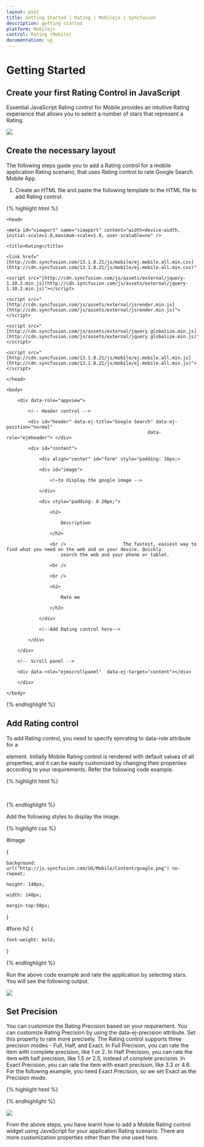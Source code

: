 ```yaml
---
layout: post
title: Getting Started | Rating | Mobilejs | Syncfusion
description: getting started
platform: Mobilejs
control: Rating (Mobile)
documentation: ug
---
```


# Getting Started

## Create your first Rating Control in JavaScript 

Essential JavaScript Rating control for Mobile provides an intuitive Rating experience that allows you to select a number of stars that represent a Rating.

![](Getting-Started_images/Getting-Started_img1.png)

## Create the necessary layout

The following steps guide you to add a Rating control for a mobile application Rating scenario, that uses Rating control to rate Google Search Mobile App.

1. Create an HTML file and paste the following template to the HTML file to add Rating control.

{% highlight html %}

<!DOCTYPE html>

<html>

	<head>

	<meta id="viewport" name="viewport" content="width=device-width, initial-scale=1.0,maximum-scale=1.0, user-scalable=no" />

	<title>Rating</title>

	<link href="[http://cdn.syncfusion.com/13.1.0.21/js/mobile/ej.mobile.all.min.css](http://cdn.syncfusion.com/13.1.0.21/js/mobile/ej.mobile.all.min.css)" rel="stylesheet" />

	<script src="[http://cdn.syncfusion.com/js/assets/external/jquery-1.10.2.min.js](http://cdn.syncfusion.com/js/assets/external/jquery-1.10.2.min.js)"></script>                

	<script src="[http://cdn.syncfusion.com/js/assets/external/jsrender.min.js](http://cdn.syncfusion.com/js/assets/external/jsrender.min.js)"></script>

	<script src="[http://cdn.syncfusion.com/js/assets/external/jquery.globalize.min.js](http://cdn.syncfusion.com/js/assets/external/jquery.globalize.min.js)"></script>

	<script src="[http://cdn.syncfusion.com/13.1.0.21/js/mobile/ej.mobile.all.min.js](http://cdn.syncfusion.com/13.1.0.21/js/mobile/ej.mobile.all.min.js)"></script>

	</head>

	<body>

		<div data-role="appview">

			<!-- Header control -->

			<div id="header" data-ej-title="Google Search" data-ej-position="normal" 
	             										data-role="ejmheader"> </div>

			<div id="content">

				<div align="center" id="form" style="padding: 10px;>

				<div id="image">
				
					<!—to display the google image -->

				</div>

				<div style="padding: 0 20px;">

	            	<h2>
	
						Description
						
					</h2>
					
					<br />                     The fastest, easiest way to find what you need on the web and on your device. Quickly                     search the web and your phone or tablet.
					
					<br />
					
					<br />
					
					<h2>
					
						Rate me
						
					</h2>  
					               
				</div>
				
				<!--Add Rating control here-->
				
			</div>
			
		</div> 
		
		<!-- Scroll panel -->
		
		<div data-role="ejmscrollpanel"  data-ej-target="content"></div>
		
		</div>

	</body>

</html>

{% endhighlight %}

## Add Rating control

To add Rating control, you need to specify ejmrating to data-role attribute for a <div> element. Initially Mobile Rating control is rendered with default values of all properties, and it can be easily customized by changing their properties according to your requirements. Refer the following code example.

{% highlight html %}

<!--Rating control--> 

<div data-role="ejmrating">

</div>

{% endhighlight %}

Add the following styles to display the image. 

{% highlight css %}

<!--Adds styles to display google image-->

#image

{

	background: url("http://js.syncfusion.com/UG/Mobile/Content/google.png") no-repeat;

	height: 140px;

	width: 140px;

	margin-top:50px;

}

 #form h2 {

	font-weight: bold;

}

{% endhighlight %}

Run the above code example and rate the application by selecting stars. You will see the following output.

![](Getting-Started_images/Getting-Started_img2.png)

## Set Precision

You can customize the Rating Precision based on your requirement. You can customize Rating Precision by using the data-ej-precision attribute. Set this property to rate more precisely. The Rating control supports three precision modes - Full, Half, and Exact. In Full Precision, you can rate the item with complete precision, like 1 or 2. In Half Precision, you can rate the item with half precision, like 1.5 or 2.5, instead of complete precision. In Exact Precision, you can rate the item with exact precision, like 3.2 or 4.6. For the following example, you need Exact Precision, so we set Exact as the Precision mode.


{% highlight html %}

<div data-role="ejmrating" data-ej-precision="exact">

</div>

{% endhighlight %}

![](Getting-Started_images/Getting-Started_img3.png)

From the above steps, you have learnt how to add a Mobile Rating control widget using JavaScript for your application Rating scenario. There are more customization properties other than the one used here.